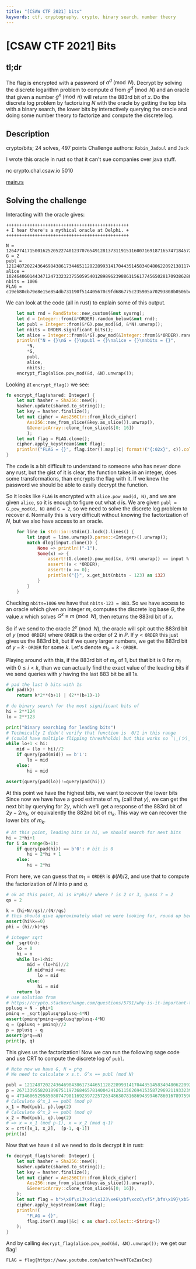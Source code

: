 ```yaml
---
title: "[CSAW CTF 2021] bits"
keywords: ctf, cryptography, crypto, binary search, number theory
---
```


# [CSAW CTF 2021] Bits 

## tl;dr

The flag is encrypted with a password of $a^d \pmod N$.
Decrypt by solving the discrete logarithm problem to compute $d$ from $g^d\pmod N$ 
and an oracle that given a number $g^x \pmod n$ will return the 883rd bit of $x$. 
Do the discrete log problem by factorizing $N$ with the oracle by getting 
the top bits with a binary search, the lower bits by interactively querying the oracle
and doing some number theory to factorize and compute the discrete log.

## Description 

crypto/bits; 24 solves, 497 points
Challenge authors: `Robin_Jadoul` and `Jack`

I wrote this oracle in rust so that it can't sue companies over java stuff.

nc crypto.chal.csaw.io 5010
 
[main.rs](https://ctf.csaw.io/files/cae893c9c0f0d7b488b3eddb1b99219a/main.rs)

## Solving the challenge

Interacting with the oracle gives:
```
+++++++++++++++++++++++++++++++++++++++++++++++
+ I hear there's a mythical oracle at Delphi. +
+++++++++++++++++++++++++++++++++++++++++++++++

N = 1264774171500162520522740123707654912813731191511600716918716574718457223687306654609462735310087859826053230623347849924104479609383350278302774436797213741150063894250655073009487778309401701437562813695437500274843520937515731255706515213415007999907839388181535469916350256765596422669114523648082369
G = 2
publ = 1212487202243646984386173446511282289931417044351458340480622092138117454231970360918091810951525920616364982248466162290051013120417592308811316654798136079145284397900865487961920243710196032048995386251362920330926430559242059799715206708168895458603215715146064914454925425870564649600485121538888979
alice = 1024640601443471247332323755059540128989623988611561774565028170938628815764407641381833150460508942917290472170138094077448704053365256467287344121743320435086310199233461822424914222345675720038545559040111784145778223966348376549176125773372309112010889362453693591886310086077964503934892770669706366
nbits = 1006
FLAG = c19eb80cb79e8e15e854db731190f514405670c9fd686775c235905a70293808b0506b42d62398aabe55bb949db56edd0c
```

We can look at the code (all in rust) to explain some of this output.
```rust 
    let mut rnd = RandState::new_custom(&mut sysrng);
    let d = Integer::from(&*ORDER).random_below(&mut rnd);
    let publ = Integer::from(&*G).pow_mod(&d, &*N).unwrap();
    let nbits = ORDER.significant_bits();
    let alice = Integer::from(&*G).pow_mod(&Integer::from(&*ORDER).random_below(&mut rnd), &*N).unwrap();
    println!("N = {}\nG = {}\npubl = {}\nalice = {}\nnbits = {}",
        *N,
        *G,
        publ,
        alice,
        nbits);
    encrypt_flag(alice.pow_mod(&d, &N).unwrap());
```
Looking at `encrypt_flag()` we see:
```rust
fn encrypt_flag(shared: Integer) {
    let mut hasher = Sha256::new();
    hasher.update(shared.to_string());
    let key = hasher.finalize();
    let mut cipher = Aes256Ctr::from_block_cipher(
        Aes256::new_from_slice(&key.as_slice()).unwrap(),
        &GenericArray::clone_from_slice(&[0; 16])
        );
    let mut flag = FLAG.clone();
    cipher.apply_keystream(&mut flag);
    println!("FLAG = {}", flag.iter().map(|c| format!("{:02x}", c)).collect::<String>());
}
```
The code is a bit difficult to understand to someone who has never done any rust, but
the gist of it is clear, the function takes in an integer, does some transformations,
than encrypts the flag with it. If we knew the password we should be able to easily
decrypt the function. 

So it looks like `FLAG` is encrypted with `alice.pow_mod(d, N)`, and we are given `alice`,
so it is enough to figure out what `d` is.
We are given `publ = G.pow_mod(d, N)` and `G = 2`, so we need to solve the discrete log problem
to recover `d`. 
Normally this is very difficult without knowing the factorization of $N$, but we also have access
to an oracle.

```rust
    for line in std::io::stdin().lock().lines() {
        let input = line.unwrap().parse::<Integer>().unwrap();
        match dlog(input.clone()) {
            None => println!("-1"),
            Some(x) => {
                assert!(G.clone().pow_mod(&x, &*N).unwrap() == input % &*N);
                assert!(x < *ORDER);
                assert!(x >= 0);
                println!("{}", x.get_bit(nbits - 123) as i32)
            }
        }
    }
```
Checking `nbits=1006` we have that `nbits-123 = 883`.
So we have access to an oracle which given an integer $m$, computes the discrete log base $G$, 
the value $x$ which solves $G^x \equiv m\pmod{N}$,
then returns the 883rd bit of $x$.

So if we send to the oracle $2^y\pmod N$, the oracle will spit out the 883rd bit of
$y\pmod{\texttt{ORDER}}$ where `ORDER` is the order of $2$ in $P$. 
If $y< \texttt{ORDER}$ this just gives us the 883rd bit, but if we query larger numbers,
we get the 883rd bit of $y-k\cdot \texttt{ORDER}$ for some $k$. 
Let's denote $m_k = k\cdot \texttt{ORDER}$.

Playing around with this, if the 883rd bit of $m_k$ of $1$,
but that bit is $0$ for $m_i$ with $0\le i < k$,
than we can actually find the exact value of the leading bits if 
we send queries with $y$ having the last 883 bit be all $1$s.

```python
# pad the last b bits with 1s
def pad(k):
    return k*2**(b+1) | (2**(b+1)-1)

# do binary search for the most significant bits of 
hi = 2**124
lo = 2**123

print("Binary searching for leading bits")
# Technically I didn't verify that function is  0/1 in this range 
# (could have multiple flipping threshholds) but this works so ¯\_(ツ)_/¯
while lo+1 < hi:
    mid = (lo + hi)//2
    if query(pad(mid)) == b'1':
        lo = mid
    else:
        hi = mid

assert(query(pad(lo))!=query(pad(hi)))
```

At this point we have the highest bits, we want to recover the lower bits
Since now we have have a good estimate of $m_k$ (call that $y$), 
we can get the next bit by querying for $2y$,
which we'll get a response of the 883rd bit of $2y-2m_k$,
or equivalently the 882nd bit of $m_k$. This way we can recover the lower bits
of $m_k$.
```python
# At this point, leading bits is hi, we should search for next bits 
hi = 2*hi+1
for i in range(b+1):
    if query(pad(hi)) == b'0': # bit is 0
        hi = 2*hi + 1
    else:
        hi = 2*hi
```

From here, we can guess that $m_1 = \texttt{ORDER}$ is $\phi(N)/2$,
and use that to compute the factorization of $N$ into $p$ and $q$.
```python
# ok at this point, hi is k*phi/? where ? is 2 or 3, guess ? = 2
qs = 2

k = (hi+N//qs)//(N//qs) 
# this should give approximately what we were looking for, round up because N > qs
assert(hi%k==0) 
phi = (hi//k)*qs

# integer sqrt
def _sqrt(n):
    lo = 0
    hi = n
    while lo+1<hi:
        mid = (lo+hi)//2
        if mid*mid <=n:
            lo = mid
        else:
            hi = mid
    return lo 
# use solution from 
# https://crypto.stackexchange.com/questions/5791/why-is-it-important-that-phin-is-kept-a-secret-in-rsa
pplusq = N - phi+1
pminq = _sqrt(pplusq*pplusq-4*N)
assert(pminq*pminq==pplusq*pplusq-4*N)
q = (pplusq + pminq)//2
p = pplusq - q
assert(p*q==N)
print(p, q)
```

This gives us the factorization! Now we can run the following sage code and use CRT to compute the discrete log of `publ`.
```python
# Note now we have G, N = p*q
# We need to calculate x s.t. G^x == publ (mod N)

publ = 1212487202243646984386173446511282289931417044351458340480622092138117454231970360918091810951525920616364982248466162290051013120417592308811316654798136079145284397900865487961920243710196032048995386251362920330926430559242059799715206708168895458603215715146064914454925425870564649600485121538888979
p = 26713395582018967511973684657814004241261156269415358729692119332394978760010789226380713422950849602617267772456438810738143011486768190080495256375003
q = 47346065295850807479811692397225726348630781686943994678601678975909956314423885777086052944991365707991632035242429229693774362516043822438274496319123
# Calculate G^x_1 == publ (mod p)
x_1 = Mod(publ, p).log(2)
# Calculate G^x_2 == publ (mod q)
x_2 = Mod(publ, q).log(2)
# => x = x_1 (mod p-1), x = x_2 (mod q-1)
x = crt([x_1, x_2],  [p-1, q-1])
print(x)
```

Now that we have `d` all we need to do is decrypt it in rust:
```rust
fn decrypt_flag(shared: Integer) {
    let mut hasher = Sha256::new();
    hasher.update(shared.to_string());
    let key = hasher.finalize();
    let mut cipher = Aes256Ctr::from_block_cipher(
        Aes256::new_from_slice(&key.as_slice()).unwrap(),
        &GenericArray::clone_from_slice(&[0; 16]),
    );
    let mut flag = b">\x0f\x13\x1c\x123\xe6\xbf\xccC\xf5*,bfs\x19}\xb5{\x1f\x05\xa7\xe3\xcaE\xedh\xef\x07\x99\xed@\xf1BL\xb1Y\xb7\xcaHg\xdc\xc2'\x93\xdf\xcc\x8a".clone();
    cipher.apply_keystream(&mut flag);
    println!(
        "FLAG = {}",
        flag.iter().map(|&c| c as char).collect::<String>()
    );
}
```
And by calling `decrypt_flag(alice.pow_mod(&d, &N).unwrap());` we get our flag!
```
FLAG = flag{https://www.youtube.com/watch?v=uhTCeZasCmc}
```
